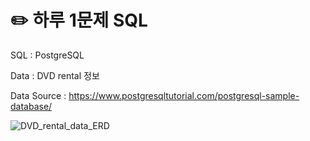# :pencil2: 하루 1문제 SQL

SQL : PostgreSQL

Data : DVD rental 정보

Data Source : https://www.postgresqltutorial.com/postgresql-sample-database/

![DVD_rental_data_ERD](https://user-images.githubusercontent.com/83332846/146140607-d627d267-54fe-49ae-9a89-a2c28c088582.PNG)
